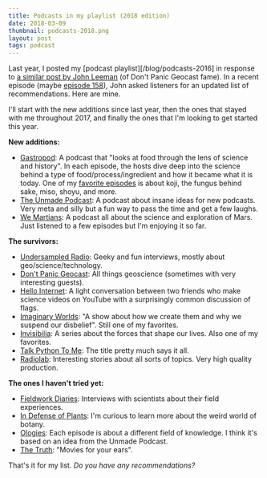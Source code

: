 ```yaml
---
title: Podcasts in my playlist (2018 edition)
date: 2018-03-09
thumbnail: podcasts-2018.png
layout: post
tags: podcast
---
```


Last year, I posted my [podcast playlist][/blog/podcasts-2016] in response to
[a similar post by John Leeman](http://www.johnrleeman.com/2017/01/03/podcasts-im-listening-to/)
(of Don't Panic Geocast fame).
In a recent episode
(maybe [episode 158](http://www.dontpanicgeocast.com/?p=611)),
John asked listeners for an updated list of recommendations.
Here are mine.

I'll start with the new additions since last year, then the ones that stayed
with me throughout 2017, and finally the ones that I'm looking to get started
this year.

**New additions:**

* [Gastropod](https://gastropod.com/): A podcast that "looks at food through
  the lens of science and history". In each episode, the hosts dive deep into
  the science behind a type of food/process/ingredient and how it became what
  it is today. One of my
  [favorite episodes](https://gastropod.com/meet-koji-your-new-favorite-fungus/)
  is about koji, the fungus behind sake, miso, shoyu, and more.
* [The Unmade Podcast](https://www.unmade.fm/): A podcast about insane ideas
  for new podcasts. Very meta and silly but a fun way to pass the time and get
  a few laughs.
* [We Martians](https://www.wemartians.com/): A podcast all about the science
  and exploration of Mars. Just listened to a few episodes but I'm enjoying it
  so far.

**The survivors:**

* [Undersampled Radio](https://undersampledrad.io/): Geeky and fun interviews,
  mostly about geo/science/technology.
* [Don't Panic Geocast](http://www.dontpanicgeocast.com/): All things
  geoscience (sometimes with very interesting guests).
* [Hello Internet](http://www.hellointernet.fm/): A light conversation between
  two friends who make science videos on YouTube with a surprisingly common
  discussion of flags.
* [Imaginary Worlds](http://www.imaginaryworldspodcast.org/): "A show about how
  we create them and why we suspend our disbelief". Still one of my favorites.
* [Invisibilia](http://www.npr.org/podcasts/510307/invisibilia): A series about
  the forces that shape our lives. Also one of my favorites.
* [Talk Python To Me](https://talkpython.fm/): The title pretty much says it
  all.
* [Radiolab](http://www.radiolab.org/): Interesting stories about all sorts of
  topics. Very high quality production.

**The ones I haven't tried yet:**

* [Fieldwork Diaries](https://www.fieldworkdiaries.com/): Interviews with
  scientists about their field experiences.
* [In Defense of Plants](http://www.indefenseofplants.com/): I'm curious to
  learn more about the weird world of botany.
* [Ologies](https://www.alieward.com/ologies/): Each episode is about a
  different field of knowledge. I think it's based on an idea from the Unmade
  Podcast.
* [The Truth](http://www.thetruthpodcast.com/): "Movies for your ears".

That's it for my list.
*Do you have any recommendations?*

